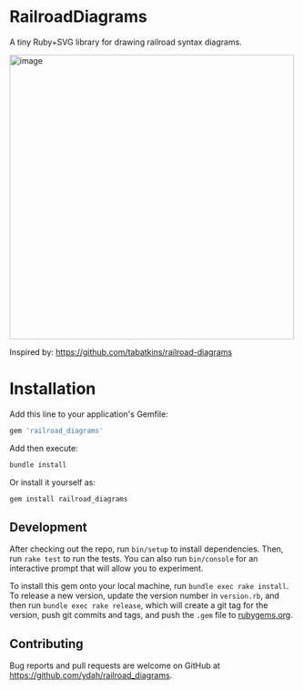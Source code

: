 # RailroadDiagrams

A tiny Ruby+SVG library for drawing railroad syntax diagrams.

<img width="500" alt="image" src="https://github.com/user-attachments/assets/2e9542d5-bfbf-4a27-9258-88391a948ddd" />

Inspired by: https://github.com/tabatkins/railroad-diagrams

# Installation

Add this line to your application's Gemfile:
```ruby
gem 'railroad_diagrams'
```

Add then execute:
```bash
bundle install
```

Or install it yourself as:
```bash
gem install railroad_diagrams
```

## Development

After checking out the repo, run `bin/setup` to install dependencies. Then, run `rake test` to run the tests. You can also run `bin/console` for an interactive prompt that will allow you to experiment.

To install this gem onto your local machine, run `bundle exec rake install`. To release a new version, update the version number in `version.rb`, and then run `bundle exec rake release`, which will create a git tag for the version, push git commits and tags, and push the `.gem` file to [rubygems.org](https://rubygems.org).

## Contributing

Bug reports and pull requests are welcome on GitHub at https://github.com/ydah/railroad_diagrams.
